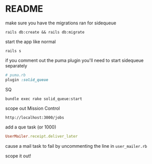 # README

make sure you have the migrations ran for sidequeue
```shell
rails db:create && rails db:migrate
```

start the app like normal
```shell
rails s
```

if you comment out the puma plugin you'll need to start sidequeue separately
```ruby
# puma.rb
plugin :solid_queue
```

SQ
```shell
bundle exec rake solid_queue:start
```

scope out Mission Control
```
http://localhost:3000/jobs
```

add a que task (or 1000)
```ruby
UserMailer.receipt.deliver_later
```
cause a mail task to fail by uncommenting the line in `user_mailer.rb`

scope it out!